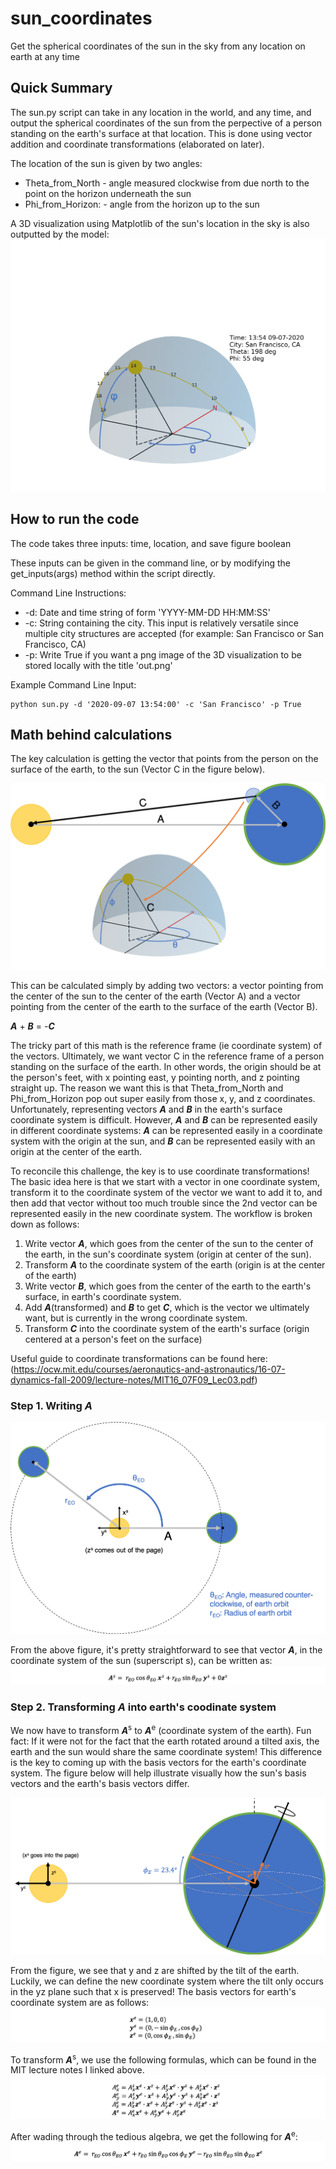 # sun_coordinates
Get the spherical coordinates of the sun in the sky from any location on earth at any time

## Quick Summary
The sun.py script can take in any location in the world, and any time, and output the spherical coordinates of the sun from the perpective of a person standing on the earth's surface at that location. This is done using vector addition and coordinate transformations (elaborated on later).

The location of the sun is given by two angles:
* Theta_from_North - angle measured clockwise from due north to the point on the horizon underneath the sun
* Phi_from_Horizon: - angle from the horizon up to the sun

A 3D visualization using Matplotlib of the sun's location in the sky is also outputted by the model:
![Figure1](Figures/figure1.png)

## How to run the code
The code takes three inputs: time, location, and save figure boolean

These inputs can be given in the command line, or by modifying the get_inputs(args) method within the script directly.

Command Line Instructions:
* -d: Date and time string of form 'YYYY-MM-DD HH:MM:SS'
* -c: String containing the city. This input is relatively versatile since multiple city structures are accepted (for example: San Francisco or San Francisco, CA)
* -p: Write True if you want a png image of the 3D visualization to be stored locally with the title 'out.png'

Example Command Line Input:

```
python sun.py -d '2020-09-07 13:54:00' -c 'San Francisco' -p True
```

## Math behind calculations

The key calculation is getting the vector that points from the person on the surface of the earth, to the sun (Vector C in the figure below). 

![Figure2](Figures/figure2.png)

This can be calculated simply by adding two vectors: a vector pointing from the center of the sun to the center of the earth (Vector A) and a vector pointing from the center of the earth to the surface of the earth (Vector B).

_**A**_ + _**B**_ = -_**C**_ 

The tricky part of this math is the reference frame (ie coordinate system) of the vectors. Ultimately, we want vector C in the reference frame of a person standing on the surface of the earth. In other words, the origin should be at the person's feet, with x pointing east, y pointing north, and z pointing straight up. The reason we want this is that Theta_from_North and Phi_from_Horizon pop out super easily from those x, y, and z coordinates. Unfortunately, representing vectors _**A**_ and _**B**_ in the earth's surface coordinate system is difficult. However, _**A**_ and _**B**_ can be represented easily in different coordinate systems: _**A**_ can be represented easily in a coordinate system with the origin at the sun, and _**B**_ can be represented easily with an origin at the center of the earth.

To reconcile this challenge, the key is to use coordinate transformations! The basic idea here is that we start with a vector in one coordinate system, transform it to the coordinate system of the vector we want to add it to, and then add that vector without too much trouble since the 2nd vector can be represented easily in the new coordinate system. The workflow is broken down as follows:

1. Write vector _**A**_, which goes from the center of the sun to the center of the earth, in the sun's coordinate system (origin at center of the sun).
2. Transform _**A**_ to the coordinate system of the earth (origin is at the center of the earth)
3. Write vector _**B**_, which goes from the center of the earth to the earth's surface, in earth's coordinate system.
4. Add _**A**_(transformed) and _**B**_ to get _**C**_, which is the vector we ultimately want, but is currently in the wrong coordinate system.
5. Transform _**C**_ into the coordinate system of the earth's surface (origin centered at a person's feet on the surface)

Useful guide to coordinate transformations can be found here:
(https://ocw.mit.edu/courses/aeronautics-and-astronautics/16-07-dynamics-fall-2009/lecture-notes/MIT16_07F09_Lec03.pdf)

### Step 1. Writing _**A**_

![Figure 3](Figures/figure3.png)

From the above figure, it's pretty straightforward to see that vector _**A**_, in the coordinate system of the sun (superscript s), can be written as:
![Figure 4](Figures/figure4.png)

### Step 2. Transforming _**A**_ into earth's coodinate system

We now have to transform _**A**_<sup>s</sup> to _**A**_<sup>e</sup> (coordinate system of the earth). Fun fact: If it were not for the fact that the earth rotated around a tilted axis, the earth and the sun would share the same coordinate system! This difference is the key to coming up with the basis vectors for the earth's coordinate system. The figure below will help illustrate visually how the sun's basis vectors and the earth's basis vectors differ.

![Figure 5](Figures/figure5.png)

From the figure, we see that y and z are shifted by the tilt of the earth. Luckily, we can define the new coordinate system where the tilt only occurs in the yz plane such that x is preserved! The basis vectors for earth's coordinate system are as follows:
![Figure 6](Figures/figure6.png)

To transform _**A**_<sup>s</sup>, we use the following formulas, which can be found in the MIT lecture notes I linked above.
![Figure 7](Figures/figure7.png)

After wading through the tedious algebra, we get the following for _**A**_<sup>e</sup>:
![Figure 8](Figures/figure8.png)











